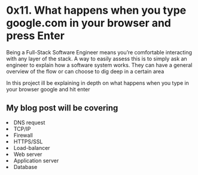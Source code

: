 <h1>0x11. What happens when you type google.com in your browser and press Enter</h1>
<p>Being a Full-Stack Software Engineer means you’re comfortable interacting with any layer of the stack.
A way to easily assess this is to simply ask an engineer to explain how a software system works. They can have a general overview of the flow or can choose to dig deep in a certain area</p>
<p> In this project ill be explaining in depth on what happens when you type in your browser google and hit enter</p>
<h2>My blog post will be covering </h2>
<li>DNS request</li>
<li>TCP/IP</li>
<li>Firewall</li>
<li>HTTPS/SSL</li>
<li>Load-balancer</li>
<li>Web server</li>
<li>Application server</li>
<li>Database</li>
